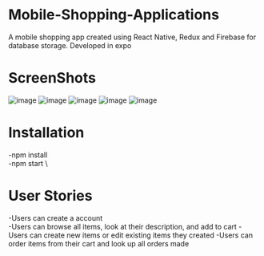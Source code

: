# Mobile-Shopping-Applications
A mobile shopping app created using React Native, Redux and Firebase for database storage. Developed in expo

# ScreenShots
![image](https://user-images.githubusercontent.com/22650058/89943837-b46f5900-dbd3-11ea-95cb-73b1bcbd4bf7.png)
![image](https://user-images.githubusercontent.com/22650058/89943728-8558e780-dbd3-11ea-8aef-0b5704dcd91e.png)
![image](https://user-images.githubusercontent.com/22650058/89943748-8d188c00-dbd3-11ea-9f49-60ed6ce0c903.png)
![image](https://user-images.githubusercontent.com/22650058/89943853-be915780-dbd3-11ea-8bb9-b8e5d375135e.png)
![image](https://user-images.githubusercontent.com/22650058/89944105-20ea5800-dbd4-11ea-8f8b-1debf38b7213.png)


# Installation
-npm install \
-npm start \

# User Stories
-Users can create a account \
-Users can browse all items, look at their description, and add to cart
-Users can create new items or edit existing items they created
-Users can order items from their cart and look up all orders made
